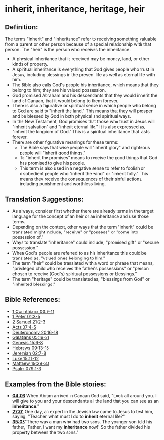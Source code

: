 # inherit, inheritance, heritage, heir #

## Definition: ##

The terms "inherit" and "inheritance" refer to receiving something valuable from a parent or other person because of a special relationship with that person. The "heir" is the person who receives the inheritance.

* A physical inheritance that is received may be money, land, or other kinds of property.
* A spiritual inheritance is everything that God gives people who trust in Jesus, including blessings in the present life as well as eternal life with him.
* The Bible also calls God's people his inheritance, which means that they belong to him; they are his valued possession.
* God promised Abraham and his descendants that they would inherit the land of Canaan, that it would belong to them forever.
* There is also a figurative or spiritual sense in which people who belong to God are said to "inherit the land." This means that they will prosper and be blessed by God in both physical and spiritual ways.
* In the New Testament, God promises that those who trust in Jesus will "inherit salvation" and "inherit eternal life." It is also expressed as, "inherit the kingdom of God." This is a spiritual inheritance that lasts forever.
* There are other figurative meanings for these terms:
   * The Bible says that wise people will "inherit glory" and righteous people will "inherit good things."
   * To "inherit the promises" means to receive the good things that God has promised to give his people.
   * This term is also used in a negative sense to refer to foolish or disobedient people who "inherit the wind" or "inherit folly." This means they receive the consequences of their sinful actions, including punishment and worthless living.

## Translation Suggestions: ##

* As always, consider first whether there are already terms in the target language for the concept of an heir or an inheritance and use those terms.
* Depending on the context, other ways that the term "inherit" could be translated might include, "receive" or "possess" or "come into possession of."
* Ways to translate "inheritance" could include, "promised gift" or "secure possession."
* When God's people are referred to as his inheritance this could be translated as, "valued ones belonging to him."
* The term "heir" could be translated with a word or phrase that means, "privileged child who receives the father's possessions" or "person chosen to receive (God's) spiritual possessions or blessings."
* The term "heritage" could be translated as, "blessings from God" or "inherited blessings."



## Bible References: ##

* [1 Corinthians 06:9-11](en/tn/1co/help/06/09)
* [1 Peter 01:3-5](en/tn/1pe/help/01/03)
* [2 Samuel 21:2-3](en/tn/2sa/help/21/02)
* [Acts 07:4-5](en/tn/act/help/07/04)
* [Deuteronomy 20:16-18](en/tn/deu/help/20/16)
* [Galatians 05:19-21](en/tn/gal/help/05/19)
* [Genesis 15:6-8](en/tn/gen/help/15/06)
* [Hebrews 09:13-15](en/tn/heb/help/09/13)
* [Jeremiah 02:7-8](en/tn/jer/help/02/07)
* [Luke 15:11-12](en/tn/luk/help/15/11)
* [Matthew 19:29-30](en/tn/mat/help/19/29)
* [Psalm 079:1-3](en/tn/psa/help/79/01)

## Examples from the Bible stories: ##

* __[04:06](en/tn/obs/help/04/06)__ When Abram arrived in Canaan God said, "Look all around you. I will give to you and your descendants all the land that you can see as an __inheritance__."
* __[27:01](en/tn/obs/help/27/01)__ One day, an expert in the Jewish law came to Jesus to test him, saying, "Teacher, what must I do to __inherit__  eternal life?"
* __[35:03](en/tn/obs/help/35/03)__"There was a man who had two sons. The younger son told his father, 'Father, I want my __inheritance__  now!' So the father divided his property between the two sons."